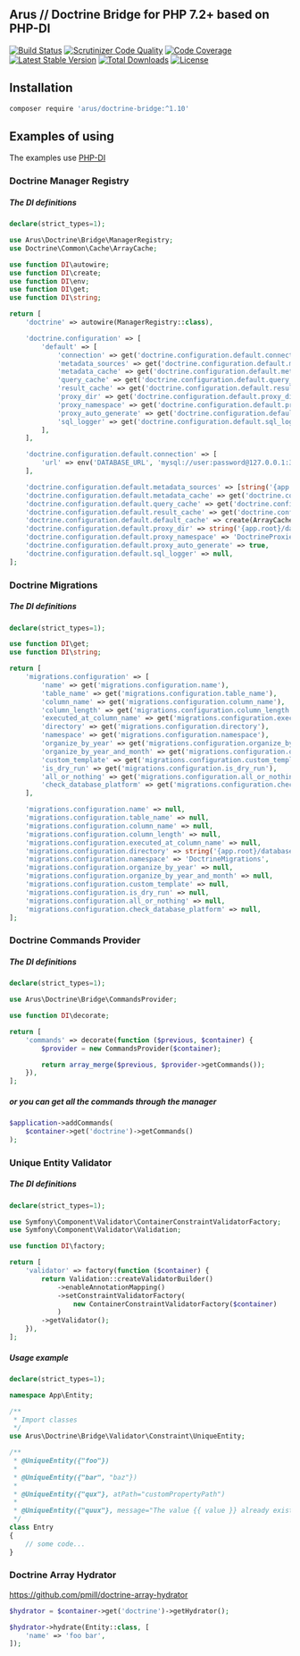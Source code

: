 ## Arus // Doctrine Bridge for PHP 7.2+ based on PHP-DI

[![Build Status](https://scrutinizer-ci.com/g/autorusltd/doctrine-bridge/badges/build.png?b=master)](https://scrutinizer-ci.com/g/autorusltd/doctrine-bridge/build-status/master)
[![Scrutinizer Code Quality](https://scrutinizer-ci.com/g/autorusltd/doctrine-bridge/badges/quality-score.png?b=master)](https://scrutinizer-ci.com/g/autorusltd/doctrine-bridge/?branch=master)
[![Code Coverage](https://scrutinizer-ci.com/g/autorusltd/doctrine-bridge/badges/coverage.png?b=master)](https://scrutinizer-ci.com/g/autorusltd/doctrine-bridge/?branch=master)
[![Latest Stable Version](https://poser.pugx.org/arus/doctrine-bridge/v/stable)](https://packagist.org/packages/arus/doctrine-bridge)
[![Total Downloads](https://poser.pugx.org/arus/doctrine-bridge/downloads)](https://packagist.org/packages/arus/doctrine-bridge)
[![License](https://poser.pugx.org/arus/doctrine-bridge/license)](https://packagist.org/packages/arus/doctrine-bridge)

## Installation

```bash
composer require 'arus/doctrine-bridge:^1.10'
```

## Examples of using

The examples use [PHP-DI](http://php-di.org/)

### Doctrine Manager Registry

##### The DI definitions

```php
declare(strict_types=1);

use Arus\Doctrine\Bridge\ManagerRegistry;
use Doctrine\Common\Cache\ArrayCache;

use function DI\autowire;
use function DI\create;
use function DI\env;
use function DI\get;
use function DI\string;

return [
    'doctrine' => autowire(ManagerRegistry::class),

    'doctrine.configuration' => [
        'default' => [
            'connection' => get('doctrine.configuration.default.connection'),
            'metadata_sources' => get('doctrine.configuration.default.metadata_sources'),
            'metadata_cache' => get('doctrine.configuration.default.metadata_cache'),
            'query_cache' => get('doctrine.configuration.default.query_cache'),
            'result_cache' => get('doctrine.configuration.default.result_cache'),
            'proxy_dir' => get('doctrine.configuration.default.proxy_dir'),
            'proxy_namespace' => get('doctrine.configuration.default.proxy_namespace'),
            'proxy_auto_generate' => get('doctrine.configuration.default.proxy_auto_generate'),
            'sql_logger' => get('doctrine.configuration.default.sql_logger'),
        ],
    ],

    'doctrine.configuration.default.connection' => [
        'url' => env('DATABASE_URL', 'mysql://user:password@127.0.0.1:3306/acme'),
    ],

    'doctrine.configuration.default.metadata_sources' => [string('{app.root}/src/Entity')],
    'doctrine.configuration.default.metadata_cache' => get('doctrine.configuration.default.default_cache'),
    'doctrine.configuration.default.query_cache' => get('doctrine.configuration.default.default_cache'),
    'doctrine.configuration.default.result_cache' => get('doctrine.configuration.default.default_cache'),
    'doctrine.configuration.default.default_cache' => create(ArrayCache::class),
    'doctrine.configuration.default.proxy_dir' => string('{app.root}/database/proxies'),
    'doctrine.configuration.default.proxy_namespace' => 'DoctrineProxies',
    'doctrine.configuration.default.proxy_auto_generate' => true,
    'doctrine.configuration.default.sql_logger' => null,
];
```

### Doctrine Migrations

##### The DI definitions

```php
declare(strict_types=1);

use function DI\get;
use function DI\string;

return [
    'migrations.configuration' => [
        'name' => get('migrations.configuration.name'),
        'table_name' => get('migrations.configuration.table_name'),
        'column_name' => get('migrations.configuration.column_name'),
        'column_length' => get('migrations.configuration.column_length'),
        'executed_at_column_name' => get('migrations.configuration.executed_at_column_name'),
        'directory' => get('migrations.configuration.directory'),
        'namespace' => get('migrations.configuration.namespace'),
        'organize_by_year' => get('migrations.configuration.organize_by_year'),
        'organize_by_year_and_month' => get('migrations.configuration.organize_by_year_and_month'),
        'custom_template' => get('migrations.configuration.custom_template'),
        'is_dry_run' => get('migrations.configuration.is_dry_run'),
        'all_or_nothing' => get('migrations.configuration.all_or_nothing'),
        'check_database_platform' => get('migrations.configuration.check_database_platform'),
    ],

    'migrations.configuration.name' => null,
    'migrations.configuration.table_name' => null,
    'migrations.configuration.column_name' => null,
    'migrations.configuration.column_length' => null,
    'migrations.configuration.executed_at_column_name' => null,
    'migrations.configuration.directory' => string('{app.root}/database/migrations'),
    'migrations.configuration.namespace' => 'DoctrineMigrations',
    'migrations.configuration.organize_by_year' => null,
    'migrations.configuration.organize_by_year_and_month' => null,
    'migrations.configuration.custom_template' => null,
    'migrations.configuration.is_dry_run' => null,
    'migrations.configuration.all_or_nothing' => null,
    'migrations.configuration.check_database_platform' => null,
];
```

### Doctrine Commands Provider

##### The DI definitions

```php
declare(strict_types=1);

use Arus\Doctrine\Bridge\CommandsProvider;

use function DI\decorate;

return [
    'commands' => decorate(function ($previous, $container) {
        $provider = new CommandsProvider($container);

        return array_merge($previous, $provider->getCommands());
    }),
];
```

##### or you can get all the commands through the manager

```php
$application->addCommands(
    $container->get('doctrine')->getCommands()
);
```

### Unique Entity Validator

##### The DI definitions

```php
declare(strict_types=1);

use Symfony\Component\Validator\ContainerConstraintValidatorFactory;
use Symfony\Component\Validator\Validation;

use function DI\factory;

return [
    'validator' => factory(function ($container) {
        return Validation::createValidatorBuilder()
            ->enableAnnotationMapping()
            ->setConstraintValidatorFactory(
                new ContainerConstraintValidatorFactory($container)
            )
        ->getValidator();
    }),
];
```

##### Usage example

```php
declare(strict_types=1);

namespace App\Entity;

/**
 * Import classes
 */
use Arus\Doctrine\Bridge\Validator\Constraint\UniqueEntity;

/**
 * @UniqueEntity({"foo"})
 * 
 * @UniqueEntity({"bar", "baz"})
 * 
 * @UniqueEntity({"qux"}, atPath="customPropertyPath")
 * 
 * @UniqueEntity({"quux"}, message="The value {{ value }} already exists!")
 */
class Entry
{
    // some code...
}
```

### Doctrine Array Hydrator

https://github.com/pmill/doctrine-array-hydrator

```php
$hydrator = $container->get('doctrine')->getHydrator();

$hydrator->hydrate(Entity::class, [
    'name' => 'foo bar',
]);
```
